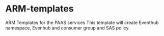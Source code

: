 # ARM-templates
ARM Templates for the PAAS services
This template will create Eventhub namespace, Evenhub and consumer group and SAS policy.
